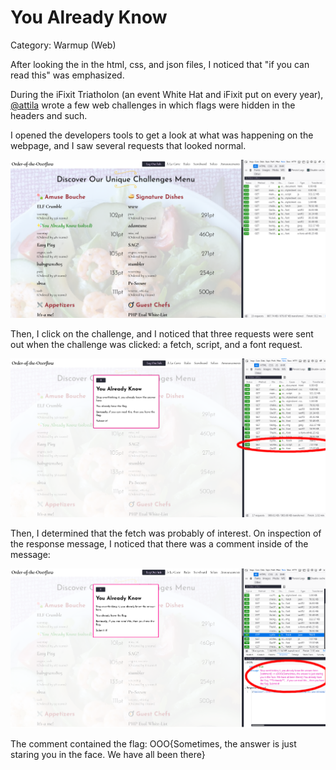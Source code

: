 # You Already Know
Category: Warmup (Web)


After looking the in the html, css, and json files, I noticed that "if you can read this" was emphasized.

During the iFixit Triatholon (an event White Hat and iFixit put on every year), [@attila](https://github.com/atti1a) wrote a few web challenges in which flags were hidden in the headers and such.

I opened the developers tools to get a look at what was happening on the webpage, and I saw several requests that looked normal. 

![Picture of developer tools on networks tab -- before clicking on challenge](assets/forWriteUp0.png)

Then, I click on the challenge, and I noticed that three requests were sent out when the challenge was clicked: a fetch, script, and a font request.

![Picture of developer tools on networks tab -- after clicking on challenge](assets/forWriteUp1.png)

Then, I determined that the fetch was probably of interest. On inspection of the response message, I noticed that there was a comment inside of the message:

![Picture of message](assets/forWriteUp2.png)

The comment contained the flag: OOO{Sometimes, the answer is just staring you in the face. We have all been there}
